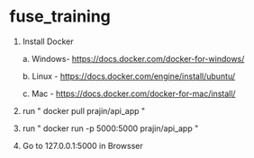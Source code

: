 # fuse_training

1. Install Docker
 
     a. Windows- https://docs.docker.com/docker-for-windows/
     
     b. Linux -  https://docs.docker.com/engine/install/ubuntu/
     
     c. Mac -    https://docs.docker.com/docker-for-mac/install/
     
 3. run " docker pull prajin/api_app "
 
 4. run " docker run -p 5000:5000 prajin/api_app "
 
 5. Go to 127.0.0.1:5000 in Browsser
